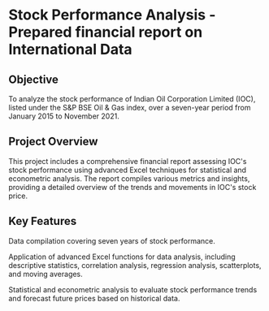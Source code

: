 # Stock Performance Analysis - Prepared financial report on International Data
## Objective
To analyze the stock performance of Indian Oil Corporation Limited (IOC), listed under the S&P BSE Oil & Gas index, over a seven-year period from January 2015 to November 2021.

## Project Overview
This project includes a comprehensive financial report assessing IOC's stock performance using advanced Excel techniques for statistical and econometric analysis. The report compiles various metrics and insights, providing a detailed overview of the trends and movements in IOC's stock price.

## Key Features
Data compilation covering seven years of stock performance.

Application of advanced Excel functions for data analysis, including descriptive statistics, correlation analysis, regression analysis, scatterplots, and moving averages.

Statistical and econometric analysis to evaluate stock performance trends and forecast future prices based on historical data.
